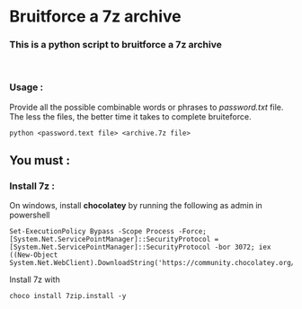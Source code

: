 # Bruitforce a 7z archive

### This is a python script to bruitforce a 7z archive
<br>

### Usage :
Provide all the possible combinable words or phrases to *password.txt* file. The less the files, the better time it takes to complete bruiteforce.

```
python <password.text file> <archive.7z file>
```

## You must :
### Install 7z :
On windows, install **chocolatey** by running the following as admin in powershell

```
Set-ExecutionPolicy Bypass -Scope Process -Force; [System.Net.ServicePointManager]::SecurityProtocol = [System.Net.ServicePointManager]::SecurityProtocol -bor 3072; iex ((New-Object System.Net.WebClient).DownloadString('https://community.chocolatey.org/install.ps1'))
```
Install 7z with
```
choco install 7zip.install -y
```